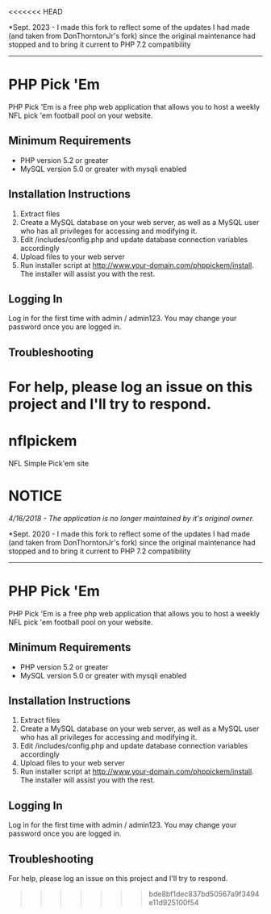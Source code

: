 <<<<<<< HEAD

*Sept. 2023 - I made this fork to reflect some of the updates I had made (and taken from DonThorntonJr's fork) since the original maintenance had stopped and to bring it current to PHP 7.2 compatibility

---

# PHP Pick 'Em

PHP Pick 'Em is a free php web application that allows you to host a weekly NFL pick 'em football pool on your website.

## Minimum Requirements

* PHP version 5.2 or greater
* MySQL version 5.0 or greater with mysqli enabled

## Installation Instructions

1. Extract files
2. Create a MySQL database on your web server, as well as a MySQL user who has all privileges for accessing and modifying it.
3. Edit /includes/config.php and update database connection variables accordingly
4. Upload files to your web server
5. Run installer script at http://www.your-domain.com/phppickem/install.  The installer will assist you with the rest.

## Logging In

Log in for the first time with admin / admin123.  You may change your password once you are logged in.

## Troubleshooting
For help, please log an issue on this project and I'll try to respond.
=======
# nflpickem
NFL Simple Pick'em site
# NOTICE
*4/16/2018 - The application is no longer maintained by it's original owner.*

*Sept. 2020 - I made this fork to reflect some of the updates I had made (and taken from DonThorntonJr's fork) 
 since the original maintenance had stopped and to bring it current to PHP 7.2 compatibility

---

# PHP Pick 'Em

PHP Pick 'Em is a free php web application that allows you to host a weekly NFL pick 'em football pool on your website.

## Minimum Requirements

* PHP version 5.2 or greater
* MySQL version 5.0 or greater with mysqli enabled

## Installation Instructions

1. Extract files
2. Create a MySQL database on your web server, as well as a MySQL user who has all privileges for accessing and modifying it.
3. Edit /includes/config.php and update database connection variables accordingly
4. Upload files to your web server
5. Run installer script at http://www.your-domain.com/phppickem/install.  The installer will assist you with the rest.

## Logging In

Log in for the first time with admin / admin123.  You may change your password once you are logged in.

## Troubleshooting
For help, please log an issue on this project and I'll try to respond.
>>>>>>> bde8bf1dec837bd50567a9f3494e11d925100f54
